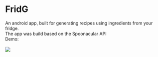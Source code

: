 # FridG
 An android app, built for generating recipes using ingredients from your fridge.<br />
The app was build based on the Spoonacular API
<br />
Demo:
<br />
<br />
![](demo.gif)
